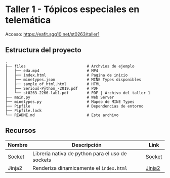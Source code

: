 # Taller 1 - Tópicos especiales en telemática

Acceso: https://eafit.sgg10.net/st0263/taller1

## Estructura del proyecto
```
.
├── files                           # Archvios de ejemplo
│   ├── eda.mp4                     # MP4
│   ├── index.html                  # Pagina de inicio
│   ├── minetypes.json              # MINE Types disponibles
│   ├── sample_of_html.html         # HTML
│   ├── Serious-Python_-2019.pdf    # PDF
│   └── st0263-2266-lab1.pdf        # PDF | Archivo del taller 1
├── main.py                         # Web Server
├── minetypes.py                    # Mapeo de MINE Types
├── Pipfile                         # Dependencias de entorno
├── Pipfile.lock
└── README.md                       # Este archivo
```

## Recursos
|Nombre|Descripción|Link|
|------|-----------|----|
|Socket|Libreria nativa de python para el uso de sockets|[Socket](https://docs.python.org/3/library/socket.html)|
|Jinja2|Renderiza dinamicamente el `index.html`|[Jinja2]([jinja.palletsprojects.com](https://jinja.palletsprojects.com/en/3.1.x/))|